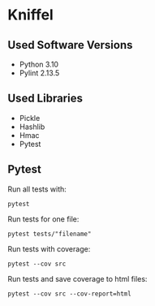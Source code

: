 # Kniffel

## Used Software Versions
- Python 3.10
- Pylint 2.13.5

## Used Libraries
- Pickle
- Hashlib
- Hmac
- Pytest

## Pytest
Run all tests with:
```shell
pytest
```

Run tests for one file:
```shell
pytest tests/"filename"
```

Run tests with coverage:
```shell
pytest --cov src
```

Run tests and save coverage to html files:
````shell
pytest --cov src --cov-report=html
````

